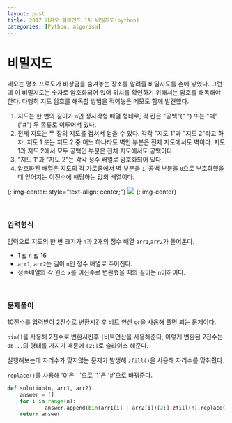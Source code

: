 ```yaml
---
layout: post
title: 2017 카카오 블라인드 1차 비밀지도(python)
categories: [Python, algorism]
---
```


# 비밀지도

네오는 평소 프로도가 비상금을 숨겨놓는 장소를 알려줄 비밀지도를 손에 넣었다. 그런데 이 비밀지도는 숫자로 암호화되어 있어 위치를 확인하기 위해서는 암호를 해독해야 한다. 다행히 지도 암호를 해독할 방법을 적어놓은 메모도 함께 발견했다.

1. 지도는 한 변의 길이가 `n`인 정사각형 배열 형태로, 각 칸은 "공백"(" ") 또는 "벽"("#") 두 종류로 이루어져 있다.
2. 전체 지도는 두 장의 지도를 겹쳐서 얻을 수 있다. 각각 "지도 1"과 "지도 2"라고 하자. 지도 1 또는 지도 2 중 어느 하나라도 벽인 부분은 전체 지도에서도 벽이다. 지도 1과 지도 2에서 모두 공백인 부분은 전체 지도에서도 공백이다.
3. "지도 1"과 "지도 2"는 각각 정수 배열로 암호화되어 있다.
4. 암호화된 배열은 지도의 각 가로줄에서 벽 부분을 `1`, 공백 부분을 `0`으로 부호화했을 때 얻어지는 이진수에 해당하는 값의 배열이다.

{: img-center: style="text-align: center;"}
![](http://t1.kakaocdn.net/welcome2018/secret8.png)
{: img-center}

<br>

### 입력형식

입력으로 지도의 한 변 크기가 `n`과 2개의 정수 배열 `arr1`,`arr2`가 들어온다.
* 1 ≦ `n` ≦ 16
* `arr1`, `arr2`는 길이 `n`인 정수 배열로 주어진다.
* 정수배열의 각 원소 `x`를 이진수로 변환했을 때의 길이는 `n`이하이다.

<br>

### 문제풀이

10진수를 입력받아 2진수로 변환시킨후 비트 연산 or을 사용해 풀면 되는 문제이다.

`bin()`을 사용해 2진수로 변환시킨후 `|`비트연산을 사용해준다, 이렇게 변환된 2진수는 `0b...`의 형태를 가지기 때문에 `[2:]`로 슬라이스 해준다.

실행해보는데 자리수가 맞지않는 문제가 발생해 `zfill()`을 사용해 자리수를 맞춰줬다.

`replace()`를 사용해 '0'은 ' '으로 '1'은 '#'으로 바꿔준다.

```python
def solution(n, arr1, arr2):
    answer = []
    for i in range(n):
            answer.append(bin(arr1[i] | arr2[i])[2:].zfill(n).replace('0', ' ').replace('1', '#'))
    return answer
```